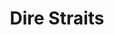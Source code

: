 ---
title: "Dire Straits"
summary: "British rock band formed in 1977 by Mark Knopfler, David Knopfler, John Illsley and Pick Withers. The group first split up in 1988 but reformed in 1991 and then disbanded again in 1995. Full-time band members: – lead guitar, lead vocals – bass guitar, backing vocals – keyboards – synthesizer, backing vocals – rhythm guitar, keyboards, backing vocals – drums, percussion – drums – rhythm guitar – rhythm guitar, backing vocals Touring/session members: – percussion – saxophone – keyboards – saxophone – drums, percussion – guitar – pedal steel guitar – percussion"
image: "dire-straits.jpg"
---